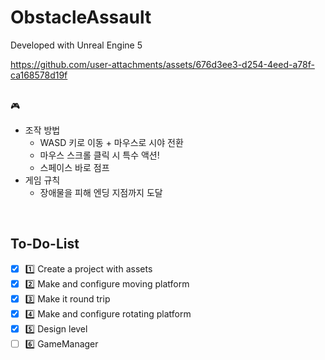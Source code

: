 # ObstacleAssault
Developed with Unreal Engine 5

https://github.com/user-attachments/assets/676d3ee3-d254-4eed-a78f-ca168578d19f

<br>
🎮
<br>

- 조작 방법
  - WASD 키로 이동 + 마우스로 시야 전환
  - 마우스 스크롤 클릭 시 특수 액션!
  - 스페이스 바로 점프
- 게임 규칙
  - 장애물을 피해 엔딩 지점까지 도달
<br>

## To-Do-List
- [x] 1️⃣ Create a project with assets
- [x] 2️⃣ Make and configure moving platform
- [x] 3️⃣ Make it round trip
- [x] 4️⃣ Make and configure rotating platform
- [x] 5️⃣ Design level
- [ ] 6️⃣ GameManager
